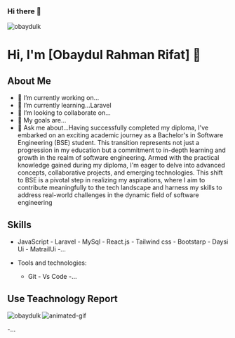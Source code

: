 ### Hi there 👋
<p align="left"> <img src="https://komarev.com/ghpvc/?username=obaydulk&label=Profile%20views&color=0e75b6&style=flat" alt="obaydulk" /> </p>
 
# Hi, I'm [Obaydul Rahman Rifat] 👋

## About Me

- 🔭 I’m currently working on...
- 🌱 I’m currently learning...Laravel
- 👯 I’m looking to collaborate on...
- 🥅 My goals are...
- 💬 Ask me about...Having successfully completed my diploma, I've embarked on an exciting academic journey as a Bachelor's in Software Engineering (BSE) student. This transition represents not just a progression in my education but a commitment to in-depth learning and growth in the realm of software engineering. Armed with the practical knowledge gained during my diploma, I'm eager to delve into advanced concepts, collaborative projects, and emerging technologies. This shift to BSE is a pivotal step in realizing my aspirations, where I aim to contribute meaningfully to the tech landscape and harness my skills to address real-world challenges in the dynamic field of software engineering 


## Skills
  - JavaScript  - Laravel  - MySql  - React.js   - Tailwind css  - Bootstarp  - Daysi Ui  - MatrailUi
  -...
  
- Tools and technologies:
  - Git - Vs Code
  -...
## Use Teachnology Report

<p><img align="left" src="https://github-readme-stats.vercel.app/api/top-langs?username=obaydulk&show_icons=true&locale=en&layout=compact" alt="obaydulk" /></p>

![animated-gif](https://github.com/username/username/blob/master/assets/animated-gif.gif)

  -...
 

